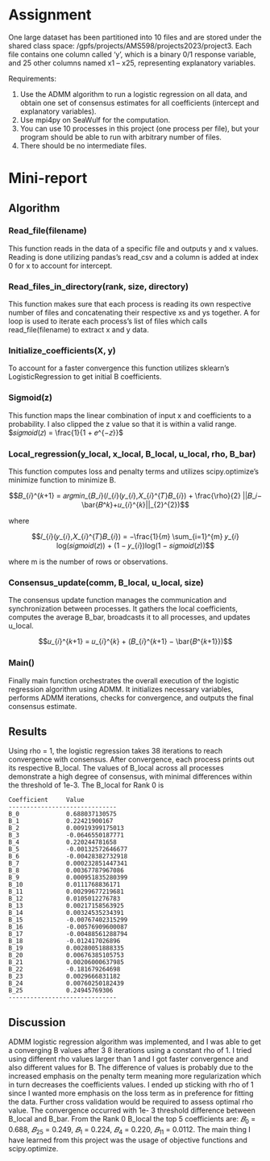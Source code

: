 # Assignment
One large dataset has been partitioned into 10 files and are stored under the shared class space:
/gpfs/projects/AMS598/projects2023/project3. Each file contains one column called ‘y’, which is
a binary 0/1 response variable, and 25 other columns named x1 – x25, representing explanatory
variables.

Requirements:
1. Use the ADMM algorithm to run a logistic regression on all data, and obtain one set of
consensus estimates for all coefficients (intercept and explanatory variables).
2. Use mpi4py on SeaWulf for the computation.
3. You can use 10 processes in this project (one process per file), but your program should
be able to run with arbitrary number of files.
4. There should be no intermediate files.
# Mini-report
## Algorithm
### Read_file(filename)
This function reads in the data of a specific file and outputs y and x values. Reading is
done utilizing pandas’s read_csv and a column is added at index 0 for x to account for intercept.
### Read_files_in_directory(rank, size, directory)
This function makes sure that each process is reading its own respective number of files
and concatenating their respective xs and ys together. A for loop is used to iterate each process’s
list of files which calls read_file(filename) to extract x and y data.
### Initialize_coefficients(X, y)
To account for a faster convergence this function utilizes sklearn’s LogisticRegression to
get initial B coefficients.
### Sigmoid(z)
This function maps the linear combination of input x and coefficients to a probability. I
also clipped the z value so that it is within a valid range. $𝑠𝑖𝑔𝑚𝑜𝑖𝑑(𝑧) = \frac{1}{1 + 𝑒^{−𝑧}}$
### Local_regression(y_local, x_local, B_local, u_local, rho, B_bar)
This function computes loss and penalty terms and utilizes scipy.optimize’s minimize
function to minimize B. 

$$𝐵_{𝑖}^{𝑘+1} = 𝑎𝑟𝑔𝑚𝑖𝑛_{𝐵_𝑖}(𝑙_{𝑖}(𝑦_{𝑖},𝑋_{𝑖}^{𝑇}𝐵_{𝑖}) + \frac{\rho}{2} ||𝐵_𝑖−\bar{𝐵^𝑘}+𝑢_{𝑖}^{𝑘}||_{2}^{2})$$ 

where

$$𝑙_{𝑖}(𝑦_{𝑖},𝑋_{𝑖}^{𝑇}𝐵_{𝑖}) = −\frac{1}{𝑚} \sum_{i=1}^{m} 𝑦_{𝑖} log(𝑠𝑖𝑔𝑚𝑜𝑖𝑑(𝑧)) + (1 − 𝑦_{𝑖})log(1 − 𝑠𝑖𝑔𝑚𝑜𝑖𝑑(𝑧))$$

where m is the number of rows or observations.
### Consensus_update(comm, B_local, u_local, size)
The consensus update function manages the communication and synchronization
between processes. It gathers the local coefficients, computes the average B_bar, broadcasts it to all processes, and updates u_local.

$$𝑢_{𝑖}^{𝑘+1} = 𝑢_{𝑖}^{𝑘} + (𝐵_{𝑖}^{𝑘+1} − \bar{𝐵^{𝑘+1}})$$

### Main()
Finally main function orchestrates the overall execution of the logistic regression
algorithm using ADMM. It initializes necessary variables, performs ADMM iterations, checks
for convergence, and outputs the final consensus estimate.

## Results
Using rho = 1, the logistic regression takes 38 iterations to reach convergence with
consensus. After convergence, each process prints out its respective B_local. The values of
B_local across all processes demonstrate a high degree of consensus, with minimal differences
within the threshold of 1e-3. The B_local for Rank 0 is
```
Coefficient     Value          
------------------------------
B_0             0.688037130575 
B_1             0.22421900167  
B_2             0.00919399175013
B_3             -0.0646550187771
B_4             0.220244781658 
B_5             -0.00132572646677
B_6             -0.00428382732918
B_7             0.000232851447341
B_8             0.00367787967086
B_9             0.000951835280399
B_10            0.0111768836171
B_11            0.00299677219681
B_12            0.0105012276783
B_13            0.00217158563925
B_14            0.00324535234391
B_15            -0.00767402315299
B_16            -0.00576909600087
B_17            -0.00488561288794
B_18            -0.012417026896
B_19            0.00280051888335
B_20            0.00676385105753
B_21            0.00206000637985
B_22            -0.181679264698
B_23            0.0029666831182
B_24            0.00760250182439
B_25            0.24945769306  
------------------------------
```
## Discussion
ADMM logistic regression algorithm was implemented, and I was able to get a
converging B values after 3 8 iterations using a constant rho of 1. I tried using different rho
values larger than 1 and I got faster convergence and also different values for B. The difference
of values is probably due to the increased emphasis on the penalty term meaning more
regularization which in turn decreases the coefficients values. I ended up sticking with rho of 1
since I wanted more emphasis on the loss term as in preference for fitting the data. Further cross
validation would be required to assess optimal rho value. The convergence occurred with 1e- 3
threshold difference between B_local and B_bar.
From the Rank 0 B_local the top 5 coefficients are: $𝐵_0$ = 0.688, $𝐵_{25}$ = 0.249, $𝐵_1$ =
0.224, $𝐵_4$ = 0.220, $𝐵_{11}$ = 0.0112.
The main thing I have learned from this project was the usage of objective functions and
scipy.optimize.
